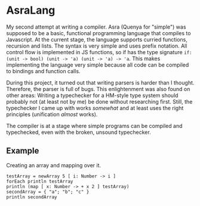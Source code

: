 # AsraLang

My second attempt at writing a compiler.
Asra (Quenya for "simple") was supposed to be a basic, functional programming language that compiles to Javascript.
At the current stage, the language supports curried functions, recursion and lists.
The syntax is very simple and uses prefix notation. 
All control flow is implemented in JS functions, so if has the type signature `if: (unit -> bool) (unit -> 'a) (unit -> 'a) -> 'a`.
This makes implementing the language very simple because all code can be compiled to bindings and function calls.


During this project, it turned out that writing parsers is harder than I thought. Therefore, the parser is full of bugs.
This enlightenment was also found on other areas: Writing a typechecker for a HM-style type system should probably not (at least not by me) be done without researching first.
Still, the typechecker I came up with works *somewhat* and at least uses the right principles (unification *almost* works).

The compiler is at a stage where simple programs can be compiled and typechecked, even with the broken, unsound typechecker.

## Example

Creating an array and mapping over it.

```
testArray = newArray 5 [ i: Number -> i ]
forEach println testArray
println (map [ x: Number -> + x 2 ] testArray)
secondArray = { "a"; "b"; "c" }
println secondArray
```
